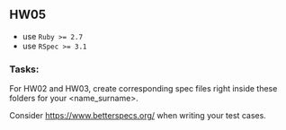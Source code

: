 ## HW05

- use `Ruby >= 2.7`
- use `RSpec >= 3.1`
  
### Tasks:

For HW02 and HW03, create corresponding spec files right inside these folders for your <name_surname>.

Consider https://www.betterspecs.org/ when writing your test cases.
